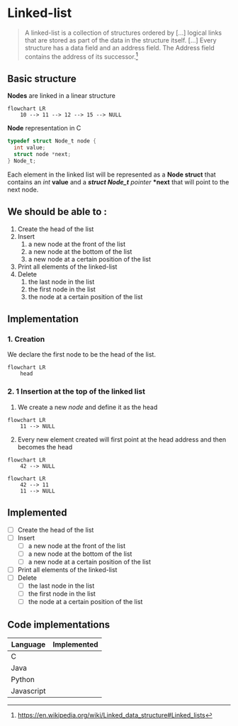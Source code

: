 # Linked-list

> A linked-list is a collection of structures ordered by [...] logical links that are stored as part of the data in the structure itself. [...] Every structure has a data field and an address field. The Address field contains the address of its successor.[^1]

## Basic structure 

**Nodes** are linked in a linear structure

```mermaid
flowchart LR
	10 --> 11 --> 12 --> 15 --> NULL
```

**Node** representation in C

```c
typedef struct Node_t node {
  int value;
  struct node *next;
} Node_t;
```

Each element in the linked list will be represented as a **Node struct** that contains an *int* **value** and a ***struct Node_t** pointer* **\*next** that will point to the next node.

## We should be able to : 

1. Create the head of the list
2. Insert 
   1. a new node at the front of the list
   2. a new node at the bottom of the list
   3. a new node at a certain position of the list
3. Print all elements of the linked-list
4. Delete
   1. the last node in the list
   2. the first node in the list
   3. the node at a certain position of the list

## Implementation

### 1. Creation 

We declare the first node to be the head of the list.

```mermaid
flowchart LR
	head 
```

### 2. 1 Insertion at the top of the linked list

1. We create a new *node* and define it as the head

```mermaid
flowchart LR
	11 --> NULL
```

2. Every new element created will first point at the head address and then becomes the head

```mermaid
flowchart LR
	42 --> NULL
```

```mermaid
flowchart LR
	42 --> 11
	11 --> NULL
```

## Implemented

- [ ] Create the head of the list
- [ ] Insert
  - [ ] a new node at the front of the list
  - [ ] a new node at the bottom of the list
  - [ ] a new node at a certain position of the list
- [ ] Print all elements of the linked-list
- [ ] Delete
  - [ ] the last node in the list
  - [ ] the first node in the list
  - [ ] the node at a certain position of the list

## Code implementations

| Language   | Implemented |
| ---------- | ----------- |
| C          |             |
| Java       |             |
| Python     |             |
| Javascript |             |



[^1]: https://en.wikipedia.org/wiki/Linked_data_structure#Linked_lists


